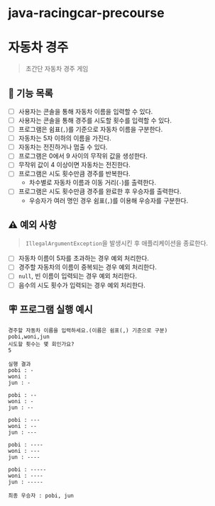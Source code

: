 # java-racingcar-precourse

# 자동차 경주

> 초간단 자동차 경주 게임

## 🚀 기능 목록

- [ ] 사용자는 콘솔을 통해 자동차 이름을 입력할 수 있다.
- [ ] 사용자는 콘솔을 통해 경주를 시도할 횟수를 입력할 수 있다.
- [ ] 프로그램은 쉼표(`,`)를 기준으로 자동차 이름을 구분한다.
- [ ] 자동차는 5자 이하의 이름을 가진다.
- [ ] 자동차는 전진하거나 멈출 수 있다.
- [ ] 프로그램은 0에서 9 사이의 무작위 값을 생성한다.
- [ ] 무작위 값이 4 이상이면 자동차는 전진한다.
- [ ] 프로그램은 시도 횟수만큼 경주를 반복한다.
    - 차수별로 자동차 이름과 이동 거리(`-`)를 출력한다.
- [ ] 프로그램은 시도 횟수만큼 경주를 완료한 후 우승자를 출력한다.
    - 우승자가 여러 명인 경우 쉼표(`,`)를 이용해 우승자를 구분한다.

## ⚠️ 예외 사항

> `IllegalArgumentException`을 발생시킨 후 애플리케이션을 종료한다.

- [ ] 자동차 이름이 5자를 초과하는 경우 예외 처리한다.
- [ ] 경주할 자동차의 이름이 중복되는 경우 예외 처리한다.
- [ ] `null`, 빈 이름이 입력되는 경우 예외 처리한다.
- [ ] 음수의 시도 횟수가 입력되는 경우 예외 처리한다.

## 🪧 프로그램 실행 예시

```text
경주할 자동차 이름을 입력하세요.(이름은 쉼표(,) 기준으로 구분)
pobi,woni,jun
시도할 횟수는 몇 회인가요?
5

실행 결과
pobi : -
woni : 
jun : -

pobi : --
woni : -
jun : --

pobi : ---
woni : --
jun : ---

pobi : ----
woni : ---
jun : ----

pobi : -----
woni : ----
jun : -----

최종 우승자 : pobi, jun
```
